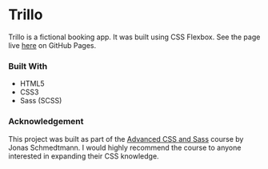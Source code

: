 # Trillo

Trillo is a fictional booking app. It was built using CSS Flexbox. See the page live [here](https://mk-hill.github.io/Trillo/) on GitHub Pages.


### Built With

- HTML5
- CSS3
- Sass (SCSS)

### Acknowledgement
This project was built as part of the [Advanced CSS and Sass](https://www.udemy.com/advanced-css-and-sass/) course by Jonas Schmedtmann. I would highly recommend the course to anyone interested in expanding their CSS knowledge.
